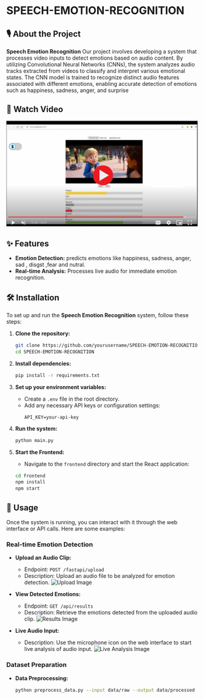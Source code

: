 # SPEECH-EMOTION-RECOGNITION

## 🎙️ About the Project
**Speech Emotion Recognition** 
Our project involves developing a system that processes video inputs to detect emotions based on audio content. By utilizing Convolutional Neural Networks (CNNs), the system analyzes audio tracks extracted from videos to classify and interpret various emotional states. The CNN model is trained to recognize distinct audio features associated with different emotions, enabling accurate detection of emotions such as happiness, sadness, anger, and surprise

## 🎥 Watch Video
[![Watch the video](images/emotion_1_play.png)](https://drive.google.com/drive/u/0/folders/1RM5AV4OvoYzStK8QC5svQgR9nc6KWhwD)

## ✨ Features

- **Emotion Detection:** predicts emotions like happiness, sadness, anger, sad , disgst ,fear and nutral.
- **Real-time Analysis:** Processes live audio for immediate emotion recognition.

## 🛠️ Installation

To set up and run the **Speech Emotion Recognition** system, follow these steps:

1. **Clone the repository:**
    ```bash
    git clone https://github.com/yourusername/SPEECH-EMOTION-RECOGNITION.git
    cd SPEECH-EMOTION-RECOGNITION
    ```

2. **Install dependencies:**
    ```bash
    pip install -r requirements.txt
    ```

3. **Set up your environment variables:**
   - Create a `.env` file in the root directory.
   - Add any necessary API keys or configuration settings:
     ```env
     API_KEY=your-api-key
     ```

4. **Run the system:**
    ```bash
    python main.py
    ```

5. **Start the Frontend:**
    - Navigate to the `frontend` directory and start the React application:
    ```bash
    cd frontend
    npm install
    npm start
    ```

## 🚀 Usage

Once the system is running, you can interact with it through the web interface or API calls. Here are some examples:

### Real-time Emotion Detection

- **Upload an Audio Clip:**
  - Endpoint: `POST /fastapi/upload`
  - Description: Upload an audio file to be analyzed for emotion detection.
  ![Upload Image](images/upload.png)

- **View Detected Emotions:**
  - Endpoint: `GET /api/results`
  - Description: Retrieve the emotions detected from the uploaded audio clip.
  ![Results Image](images/results.png)

- **Live Audio Input:**
  - Description: Use the microphone icon on the web interface to start live analysis of audio input.
  ![Live Analysis Image](images/live_analysis.png)

### Dataset Preparation

- **Data Preprocessing:**
  ```bash
  python preprocess_data.py --input data/raw --output data/processed
